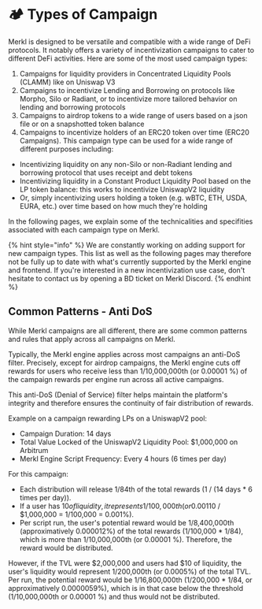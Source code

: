 # 🏕️ Types of Campaign

Merkl is designed to be versatile and compatible with a wide range of DeFi protocols. It notably offers a variety of incentivization campaigns to cater to different DeFi activities. Here are some of the most used campaign types:

1. Campaigns for liquidity providers in Concentrated Liquidity Pools (CLAMM) like on Uniswap V3
2. Campaigns to incentivize Lending and Borrowing on protocols like Morpho, Silo or Radiant, or to incentivize more tailored behavior on lending and borrowing protocols
3. Campaigns to airdrop tokens to a wide range of users based on a json file or on a snapshotted token balance
4. Campaigns to incentivize holders of an ERC20 token over time (ERC20 Campaigns). This campaign type can be used for a wide range of different purposes including:

- Incentivizing liquidity on any non-Silo or non-Radiant lending and borrowing protocol that uses receipt and debt tokens
- Incentivizing liquidity in a Constant Product Liquidity Pool based on the LP token balance: this works to incentivize UniswapV2 liquidity
- Or, simply incentivizing users holding a token (e.g. wBTC, ETH, USDA, EURA, etc.) over time based on how much they're holding

In the following pages, we explain some of the technicalities and specifities associated with each campaign type on Merkl.

{% hint style="info" %}
We are constantly working on adding support for new campaign types. This list as well as the following pages may therefore not be fully up to date with what's currently supported by the Merkl engine and frontend. If you're interested in a new incentivization use case, don't hesitate to contact us by opening a BD ticket on Merkl Discord.
{% endhint %}

## Common Patterns - Anti DoS

While Merkl campaigns are all different, there are some common patterns and rules that apply across all campaigns on Merkl.

Typically, the Merkl engine applies across most campaigns an anti-DoS filter. Precisely, except for airdrop campaigns, the Merkl engine cuts off rewards for users who receive less than 1/10,000,000th (or 0.00001 %) of the campaign rewards per engine run across all active campaigns.

This anti-DoS (Denial of Service) filter helps maintain the platform's integrity and therefore ensures the continuity of fair distribution of rewards.

Example on a campaign rewarding LPs on a UniswapV2 pool:

- Campaign Duration: 14 days
- Total Value Locked of the UniswapV2 Liquidity Pool: \$1,000,000 on Arbitrum
- Merkl Engine Script Frequency: Every 4 hours (6 times per day)

For this campaign:

- Each distribution will release 1/84th of the total rewards (1 / (14 days \* 6 times per day)).
- If a user has $10 of liquidity, it represents 1/100,000th (or 0.001%) of the total TVL ($10 / \$1,000,000 = 1/100,000 = 0.001%).
- Per script run, the user's potential reward would be 1/8,400,000th (approximatively 0.000012%) of the total rewards (1/100,000 \* 1/84), which is more than 1/10,000,000th (or 0.00001 %). Therefore, the reward would be distributed.

However, if the TVL were $2,000,000 and users had $10 of liquidity, the user's liquidity would represent 1/200,000th (or 0.0005%) of the total TVL. Per run, the potential reward would be 1/16,800,000th (1/200,000 \* 1/84, or approximatively 0.0000059%), which is in that case below the threshold (1/10,000,000th or 0.00001 %) and thus would not be distributed.
